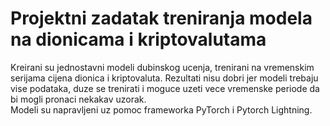 # Projektni zadatak treniranja modela na dionicama i kriptovalutama

Kreirani su jednostavni modeli dubinskog ucenja, trenirani na vremenskim serijama cijena dionica i kriptovaluta. Rezultati nisu dobri jer modeli trebaju vise podataka, duze se trenirati i moguce uzeti vece vremenske periode da bi mogli pronaci nekakav uzorak.
<br>
Modeli su napravljeni uz pomoc frameworka PyTorch i Pytorch Lightning.
